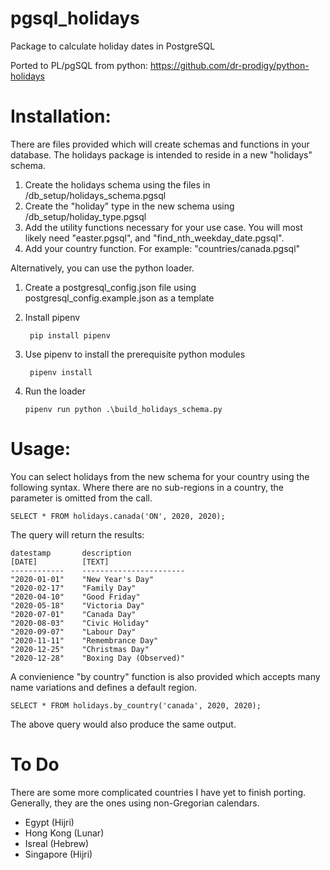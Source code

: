 # pgsql_holidays
Package to calculate holiday dates in PostgreSQL

Ported to PL/pgSQL from python: https://github.com/dr-prodigy/python-holidays

# Installation:

There are files provided which will create schemas and functions in your database. The holidays package is intended to reside in a new "holidays" schema.

1. Create the holidays schema using the files in /db_setup/holidays_schema.pgsql
2. Create the "holiday" type in the new schema using /db_setup/holiday_type.pgsql
3. Add the utility functions necessary for your use case. You will most likely need "easter.pgsql", and "find_nth_weekday_date.pgsql".
4. Add your country function. For example: "countries/canada.pgsql"

Alternatively, you can use the python loader.

1. Create a postgresql_config.json file using postgresql_config.example.json as a template
2. Install pipenv

		pip install pipenv

3. Use pipenv to install the prerequisite python modules

		pipenv install

4.  Run the loader

		pipenv run python .\build_holidays_schema.py

# Usage:

You can select holidays from the new schema for your country using the following syntax. Where there are no sub-regions in a country, the parameter is omitted from the call.

	SELECT * FROM holidays.canada('ON', 2020, 2020);

The query will return the results:

	datestamp       description
	[DATE]          [TEXT]
	------------    -----------------------
	"2020-01-01"    "New Year's Day"
	"2020-02-17"    "Family Day"
	"2020-04-10"    "Good Friday"
	"2020-05-18"    "Victoria Day"
	"2020-07-01"    "Canada Day"
	"2020-08-03"    "Civic Holiday"
	"2020-09-07"    "Labour Day"
	"2020-11-11"    "Remembrance Day"
	"2020-12-25"    "Christmas Day"
	"2020-12-28"    "Boxing Day (Observed)"

A convienience "by country" function is also provided which accepts many name variations and defines a default region.

	SELECT * FROM holidays.by_country('canada', 2020, 2020);

The above query would also produce the same output.

# To Do

There are some more complicated countries I have yet to finish porting. Generally, they are the ones using non-Gregorian calendars.

* Egypt (Hijri)
* Hong Kong (Lunar)
* Isreal (Hebrew)
* Singapore (Hijri)
